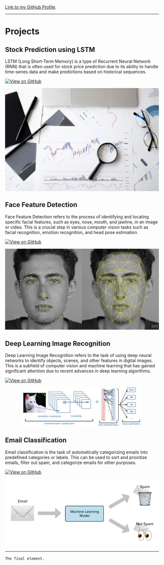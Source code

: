 


[Link to my GitHub Profile](https://github.com/adibhosle).




* * *
# Projects 



## Stock Prediction using LSTM

LSTM (Long Short-Term Memory) is a type of Recurrent Neural Network (RNN) that is often used for stock price prediction due to its ability to handle time-series data and make predictions based on historical sequences.

[![View on GitHub](https://img.shields.io/badge/GitHub-View_on_GitHub-blue?logo=GitHub)](https://github.com/adibhosle/Stock-Prediction-using-LSTM)

<center><img src="assets/images/stocks.jpg"/></center>



## Face Feature Detection

Face Feature Detection refers to the process of identifying and locating specific facial features, such as eyes, nose, mouth, and jawline, in an image or video. This is a crucial step in various computer vision tasks such as facial recognition, emotion recognition, and head pose estimation.

[![View on GitHub](https://img.shields.io/badge/GitHub-View_on_GitHub-blue?logo=GitHub)](https://github.com/adibhosle/Face-Feature-Detection)

<center><img src="assets/images/face.jpg"/></center>


## Deep Learning Image Recognition

Deep Learning Image Recognition refers to the task of using deep neural networks to identify objects, scenes, and other features in digital images. This is a subfield of computer vision and machine learning that has gained significant attention due to recent advances in deep learning algorithms.

[![View on GitHub](https://img.shields.io/badge/GitHub-View_on_GitHub-blue?logo=GitHub)](https://github.com/adibhosle/Deep-Learning-Image-Recognition)

<center><img src="assets/images/recgo.jpeg"/></center>


## Email Classification

Email classification is the task of automatically categorizing emails into predefined categories or labels. This can be used to sort and prioritize emails, filter out spam, and categorize emails for other purposes.

[![View on GitHub](https://img.shields.io/badge/GitHub-View_on_GitHub-blue?logo=GitHub)](https://github.com/adibhosle/Email-Classification)

<center><img src="assets/images/email.png"/></center>

* * *




```
The final element.
```
